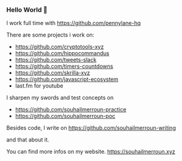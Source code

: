 ### Hello World 👋

I work full time with https://github.com/pennylane-hq

There are some projects i work on:
- https://github.com/cryptotools-xyz
- https://github.com/hippocommandus
- https://github.com/tweets-slack
- https://github.com/timers-countdowns
- https://github.com/skrilla-xyz
- https://github.com/javascript-ecosystem
- last.fm for youtube

I sharpen my swords and test concepts on
- https://github.com/souhailmerroun-practice
- https://github.com/souhailmerroun-poc

Besides code, I write on https://github.com/souhailmerroun-writing

and that about it.

You can find more infos on my website. https://souhailmerroun.xyz
